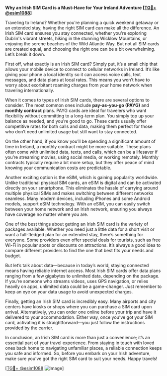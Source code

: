 **Why an Irish SIM Card is a Must-Have for Your Ireland Adventure [[TG💪+ @esim1088](https://t.me/s/esim1088)]**

Traveling to Ireland? Whether you're planning a quick weekend getaway or an extended stay, having the right SIM card can make all the difference. An Irish SIM card ensures you stay connected, whether you're exploring Dublin's vibrant streets, hiking in the stunning Wicklow Mountains, or enjoying the serene beaches of the Wild Atlantic Way. But not all SIM cards are created equal, and choosing the right one can be a bit overwhelming. Let’s break it down.

First off, what exactly is an Irish SIM card? Simply put, it’s a small chip that allows your mobile device to connect to cellular networks in Ireland. It’s like giving your phone a local identity so it can access voice calls, text messages, and data plans at local rates. This means you won’t have to worry about exorbitant roaming charges from your home network when traveling internationally.

When it comes to types of Irish SIM cards, there are several options to consider. The most common ones include **pay-as-you-go (PAYG)** and **monthly contract** plans. PAYG cards are ideal for travelers who want flexibility without committing to a long-term plan. You simply top up your balance as needed, and you’re good to go. These cards usually offer competitive rates for both calls and data, making them perfect for those who don’t need unlimited usage but still want to stay connected.

On the other hand, if you know you’ll be spending a significant amount of time in Ireland, a monthly contract might be more suitable. These plans often come with unlimited data, texts, and calls, which can be a lifesaver if you’re streaming movies, using social media, or working remotely. Monthly contracts typically require a bit more setup, but they offer peace of mind knowing your communication costs are predictable.

Another exciting option is the eSIM, which is gaining popularity worldwide. Unlike traditional physical SIM cards, an eSIM is digital and can be activated directly on your smartphone. This eliminates the hassle of carrying around multiple physical SIMs and makes switching between different networks seamless. Many modern devices, including iPhones and some Android models, support eSIM technology. With an eSIM, you can easily switch between your home network and an Irish network, ensuring you always have coverage no matter where you are.

One of the best things about getting an Irish SIM card is the variety of packages available. Whether you need just a little data for a short visit or want a full-fledged plan for an extended stay, there’s something for everyone. Some providers even offer special deals for tourists, such as free Wi-Fi in popular spots or discounts on attractions. It’s always a good idea to compare different providers to find the one that best fits your needs and budget.

But let’s talk about data—because in today’s world, staying connected means having reliable internet access. Most Irish SIM cards offer data plans ranging from a few gigabytes to unlimited data, depending on the package. If you’re someone who streams videos, uses GPS navigation, or relies heavily on apps, unlimited data could be a game-changer. Just remember to keep an eye on your data usage to avoid unexpected charges.

Finally, getting an Irish SIM card is incredibly easy. Many airports and city centers have kiosks or shops where you can purchase a SIM card upon arrival. Alternatively, you can order one online before your trip and have it delivered to your accommodation. Either way, once you’ve got your SIM card, activating it is straightforward—you just follow the instructions provided by the carrier.

In conclusion, an Irish SIM card is more than just a convenience; it’s an essential part of your travel experience. From staying in touch with loved ones back home to navigating unfamiliar places, a reliable connection keeps you safe and informed. So, before you embark on your Irish adventure, make sure you’ve got the right SIM card to suit your needs. Happy travels!

[[TG💪+ @esim1088](https://t.me/s/esim1088) ![Image](https://i.postimg.cc/Y0z9fWf4/image.png)]